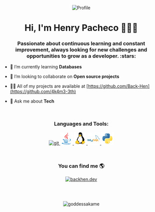 <p align="center">
  <img src="https://user-images.githubusercontent.com/122117784/225175853-6518f8c6-4166-4e9f-aac5-13b0b4e4877a.jpg" alt="Profile"/>
</p>
<h1 align="center">Hi, I'm Henry Pacheco 👋👨‍💻 </h1>
<h3 align="center">Passionate about continuous learning and constant improvement, always looking for new challenges and opportunities to grow as a developer. :stars: </h3>

- 🌱 I’m currently learning **Databases**

- 👯 I’m looking to collaborate on **Open source projects**

- 👨‍💻 All of my projects are available at [https://github.com/Back-Hen](https://github.com/4k4m3-3th)

- 💬 Ask me about **Tech**


<br><h3 align="center">Languages and Tools:</h3>
<p align="center"> <a href="https://git-scm.com/" target="_blank" rel="noreferrer"> <img src="https://www.vectorlogo.zone/logos/git-scm/git-scm-icon.svg" alt="git" width="40" height="40"/> </a> <a href="https://www.java.com" target="_blank" rel="noreferrer"> <img src="https://raw.githubusercontent.com/devicons/devicon/master/icons/java/java-original.svg" alt="java" width="40" height="40"/> </a> <a href="https://www.linux.org/" target="_blank" rel="noreferrer"> <img src="https://raw.githubusercontent.com/devicons/devicon/master/icons/linux/linux-original.svg" alt="linux" width="40" height="40"/> </a> <a href="https://www.mysql.com/" target="_blank" rel="noreferrer"> <img src="https://raw.githubusercontent.com/devicons/devicon/master/icons/mysql/mysql-original-wordmark.svg" alt="mysql" width="40" height="40"/> </a> <a href="https://www.python.org" target="_blank" rel="noreferrer"> <img src="https://raw.githubusercontent.com/devicons/devicon/master/icons/python/python-original.svg" alt="python" width="40" height="40"/> </a>

<br><h3 align="center">You can find me 🌎</h3>
<p align="center">
<a href="https://instagram.com/ethx.ss" target="blank"><img align="center" src="https://raw.githubusercontent.com/rahuldkjain/github-profile-readme-generator/master/src/images/icons/Social/instagram.svg" alt="backhen.dev" height="30" width="40" /></a>
</p><br>
<br><p align="center"> <img src="https://komarev.com/ghpvc/?username=goddessakame&label=Profile%20views&color=0e75b6&style=flat" alt="goddessakame" /> </p>
